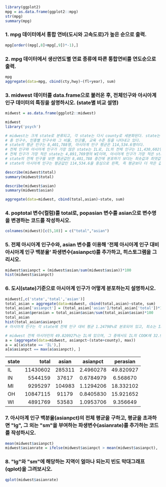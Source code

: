 
~~~R
library(ggplot2)
mpg = as.data.frame(ggplot2::mpg)
str(mpg)
summary(mpg)
~~~
  
### 1. mpg 데이터에서 통합 연비(도시와 고속도로)가 높은 순으로 출력.
~~~R
mpg[order((mpg[,8]+mpg[,9])*-1),]
~~~


### 2. mpg 데이터에서 생산연도별 연료 종류에 따른 통합연비를 연도순으로 출력.
~~~R
mpg
aggregate(data=mpg, cbind(cty,hwy)~(fl+year), sum)
~~~


### 3. midwest 데이터를 data.frame으로 불러온 후, 전체인구와 아시아계인구 데이터의 특징을 설명하시오. (state별 비교 설명)
~~~R
midwest = as.data.frame(ggplot2::midwest)

midwest
library('psych')

# midwest는 크게 state로 분류되고, 각 state는 다시 county로 세분화된다. state는 IL, IN, MI, OH, WI 총 5개이다. 
# 총 인구수, 인종별 인구수와 그 비율, 빈곤률, 교육 수준 등을 나타내고 있다. 
# state의 평균 인구는 8,401,788명, 아시아계 인구 평균은 114,534.6명이다. 
# 전체 인구와 아시아계 인구가 가장 많은 state는 IL로, IL의 전체 인구는 11,430,602명, 아시아계 인구는 285,311명이다. 
# 전체 인구가 가장 적은 state는 4,891,769명의 WI이며, 아시아계 인구가 가장 적은 state는 37,617명의 IN이다.
# state의 전체 인구를 보면 평균값인 8,401,788 중간에 분포하기 보다는 최솟값과 최댓값 양 쪽으로 나뉘어 몰려있는 형태이다. 
# state의 아시아계 인구는 평균값인 114,534.6을 중심으로 왼쪽, 즉 평균보다 더 작은 값들이 많이 분포되어 있다.  

describe(midwest$total)
summary(midwest$total)

describe(midwest$asian)
summary(midwest$asian)

aggregate(data=midwest, cbind(total,asian)~state, sum)
~~~

### 4. poptotal 변수(컬럼)를 total로, popasian 변수를 asian으로 변수명을 변경하는 코드를 작성하시오.
~~~R
colnames(midwest)[c(5,10)] = c("total","asian")
~~~

### 5. 전체 아시아계 인구수와, asian 변수를 이용해 '전체 아시아계 인구 대비 아시아계 인구 백분율' 파생변수(asianpct)를 추가하고, 히스토그램을 그리시오.
~~~R
midwest$asianpct = (midwest$asian/sum(midwest$asian))*100
hist(midwest$asianpct)
~~~

### 6. 도시(state)기준으로 아시아계 인구가 어떻게 분포하는지 설명하시오.
~~~R
midwest[,c('state','total','asian')]
total_asian = aggregate(data=midwest, cbind(total,asian)~state, sum)
total_asian['asianpct'] = (total_asian['asian']/total_asian['total'])*100
total_asian$perasian = total_asian$asian/sum(total_asian$asian)*100
total_asian
hist(total_asian$asianpct)
# 아시아계 인구는 각 state에 전체 인구 대비 평균 1.24798%로 분포되어 있고, 최소는 IN의 0.6784979%, 최대는 IL의 2.496028%이다.

# midwest 전체 아시아인의 49.820927%는 IL에 있으며, 그 중에서도 IL의 COOK에 32.92717%가 살고 있다.
a = (aggregate(data=midwest, asianpct~(state+county), max))
a = a[(a$state == 'IL'),]
a[a$asianpct == max(a$asianpct), ]
~~~
| state  | total  | asian  | asianpct | perasian |
|:-------|-------:|:------:|:--------:|:--------:|
|   IL   |11430602| 285311 |2.4960278 |49.820927 |
|   IN   |5544159 | 37617  |0.6784979 |6.568670  |
|   MI   |9295297 | 104983 |1.1294206 | 18.332102|
|   OH   |10847115|  91179 |0.8405830 |15.921652 |
|   WI   | 4891769|  53583 | 1.0953706| 9.356649 |



### 7. 아시아계 인구 백분율(asianpct)의 전체 평균을 구하고, 평균을 초과하면 "lg", 그 외는 "sm"을 부여하는 파생변수(asianrate)를 추가하는 코드를 작성하시오.
~~~R
mean(midwest$asianpct)
midwest$asianrate = ifelse(midwest$asianpct > mean(midwest$asianpct), 'lg', 'sm')
~~~

### 8. "lg"와 "sm"에 해당하는 지역이 얼마나 되는지 빈도 막대그래프(qplot)을 그려보시오.
~~~R
qplot(midwest$asianrate)
~~~
